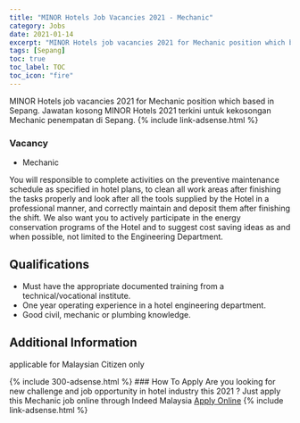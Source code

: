 ```yaml
---
title: "MINOR Hotels Job Vacancies 2021 - Mechanic" 
category: Jobs 
date: 2021-01-14 
excerpt: "MINOR Hotels job vacancies 2021 for Mechanic position which based in Sepang. Jawatan kosong MINOR Hotels 2021 terkini untuk kekosongan Mechanic penempatan di Sepang" 
tags: [Sepang] 
toc: true 
toc_label: TOC 
toc_icon: "fire" 
--- 
```


MINOR Hotels job vacancies 2021 for Mechanic position which based in Sepang. Jawatan kosong MINOR Hotels 2021 terkini untuk kekosongan Mechanic penempatan di Sepang. 
{% include link-adsense.html %} 
### Vacancy 
- Mechanic 
<div><p></p><div><div><div><p>You will responsible to complete activities on the preventive maintenance schedule as specified in hotel plans, to clean all work areas after finishing the tasks properly and look after all the tools supplied by the Hotel in a professional manner, and correctly maintain and deposit them after finishing the shift. We also want you to actively participate in the energy conservation programs of the Hotel and to suggest cost saving ideas as and when possible, not limited to the Engineering Department.</p></div></div><p></p><div><div><h2><b>
Qualifications</b></h2></div><div><ul><li>Must have the appropriate documented training from a technical/vocational institute.</li><li>One year operating experience in a hotel engineering department.</li><li>Good civil, mechanic or plumbing knowledge.</li></ul></div></div><p></p><div><div><h2><b>
Additional Information</b></h2></div><div><p>
applicable for Malaysian Citizen only</p></div></div></div></div> 
{% include 300-adsense.html %} 
### How To Apply 
Are you looking for new challenge and job opportunity in hotel industry this 2021 ?
Just apply this Mechanic job online through Indeed Malaysia 
<a href="https://malaysia.indeed.com/viewjob?jk=2565c0cd8452b984" class="btn btn--info" target="_blank" rel="nofollow noopenner">Apply Online</a> 
{% include link-adsense.html %} 